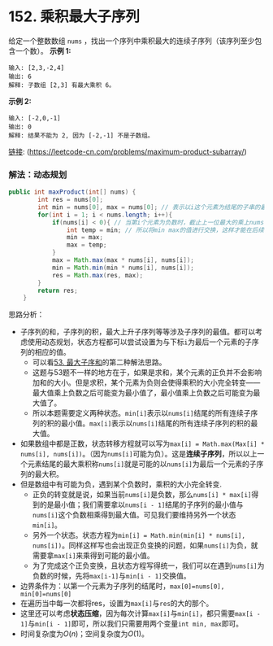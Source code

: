 # 152. 乘积最大子序列
给定一个整数数组 `nums` ，找出一个序列中乘积最大的连续子序列（该序列至少包含一个数）。
**示例 1:**
```
输入: [2,3,-2,4]
输出: 6
解释: 子数组 [2,3] 有最大乘积 6。
```
**示例 2:**

```
输入: [-2,0,-1]
输出: 0
解释: 结果不能为 2, 因为 [-2,-1] 不是子数组。
```
[链接]((https://leetcode-cn.com/problems/maximum-product-subarray/)): (https://leetcode-cn.com/problems/maximum-product-subarray/)

### 解法：动态规划

```java
public int maxProduct(int[] nums) {
        int res = nums[0];
        int min = nums[0], max = nums[0]; // 表示以i这个元素为结尾的子串的最大/最小积
        for(int i = 1; i < nums.length; i++){
            if(nums[i] < 0){ // 当第i个元素为负数时，截止上一位最大的乘上nums[i]反而可能是最小的；截止上一位最小的乘上nums[i]反而可能是最大的。
                int temp = min; // 所以将min max的值进行交换，这样才能在后续使用统一的代码。
                min = max;
                max = temp;
            }
            max = Math.max(max * nums[i], nums[i]);
            min = Math.min(min * nums[i], nums[i]);
            res = Math.max(res, max);
        }
        return res;
    }
```

思路分析：

* 子序列的和，子序列的积，最大上升子序列等等涉及子序列的最值。都可以考虑使用动态规划，状态方程都可以尝试设置为与下标`i`为最后一个元素的子序列的相应的值。
    * 可以看[53. 最大子序和](https://github.com/ustcyyw/yyw_algorithm/blob/master/easy/DP/maxSubArray.md)的第二种解法思路。
    * 这题与53题不一样的地方在于，如果是求和，某个元素的正负并不会影响加和的大小。但是求积，某个元素为负则会使得乘积的大小完全转变——最大值乘上负数之后可能变为最小值了，最小值乘上负数之后可能变为最大值了。
    * 所以本题需要定义两种状态。`min[i]`表示以`nums[i]`结尾的所有连续子序列的积的最小值。`max[i]`表示以`nums[i]`结尾的所有连续子序列的积的最大值。
* 如果数组中都是正数，状态转移方程就可以写为`max[i] = Math.max(Max[i] * nums[i], nums[i])`。（因为`nums[i]`可能为负）。这是**连续子序列**，所以以上一个元素结尾的最大乘积称`nums[i]`就是可能的以`nums[i]`为最后一个元素的子序列的最大积。
* 但是数组中有可能为负，遇到某个负数时，乘积的大小完全转变.
    * 正负的转变就是说，如果当前`nums[i]`是负数，那么`nums[i] * max[i]`得到的是最小值；我们需要拿以`nums[i - 1]`结尾的子序列的最小值与`nums[i]`这个负数相乘得到最大值。可见我们要维持另外一个状态`min[i]`。
    * 另外一个状态。状态方程为`min[i] = Math.min(min[i] * nums[i], nums[i])`。同样这样写也会出现正负变换的问题，如果`nums[i]`为负，就需要拿`max[i]`来乘得到可能的最小值。
    * 为了完成这个正负变换，且状态方程写得统一，我们可以在遇到`nums[i]`为负数的时候，先将`max[i-1]`与`min[i - 1]`交换值。
* 边界条件为：以第一个元素为子序列的结尾时，`max[0]=nums[0], min[0]=nums[0]`
* 在遍历当中每一次都将res，设置为`max[i]`与`res`的大的那个。
* 这里还可以考虑**状态压缩**，因为每次计算`max[i]`与`min[i]`，都只需要`max[i - 1]`与`min[i - 1]`即可，所以我们只需要用两个变量`int min, max`即可。
* 时间复杂度为$O(n)$；空间复杂度为$O(1)$。